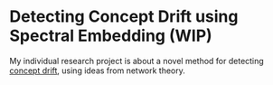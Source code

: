 # Detecting Concept Drift using Spectral Embedding (WIP)
My individual research project is about a novel method for detecting [concept drift](https://en.wikipedia.org/wiki/Concept_drift), using ideas from network theory.
